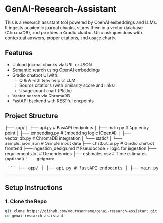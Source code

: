 # GenAI-Research-Assistant

This is a research assistant tool powered by OpenAI embeddings and LLMs. It ingests academic journal chunks, stores them in a vector database (ChromaDB), and provides a Gradio chatbot UI to ask questions with contextual answers, proper citations, and usage charts.

## Features

* Upload journal chunks via URL or JSON  
* Semantic search using OpenAI embeddings  
* Gradio chatbot UI with:  
  * Q & A with tehe help of LLM
  * Source citations (with similarity score and links)  
  * Usage count chart (Plotly)  
* Vector search via ChromaDB  
* FastAPI backend with RESTful endpoints


## Project Structure

├── app/
│ ├── api.py # FastAPI endpoints
│ ├── main.py # App entry point
│ ├── embedding.py # Embedding logic (OpenAI)
│ ├── vector_db.py # ChromaDB integration
│ └── static/
│ └── sample_json.json # Sample input data
├── chatbot_ui.py # Gradio chatbot frontend
├── ingestion_design.md # Pseudocode + logic for ingestion
├── requirements.txt # Dependencies
├── estimates.csv # Time estimates (optional)
└── .gitignore

<pre> ``` ├── app/ │ ├── api.py # FastAPI endpoints │ ├── main.py # App entry point │ ├── embedding.py # Embedding logic (OpenAI) │ ├── vector_db.py # ChromaDB integration │ └── static/ │ └── sample_json.json # Sample input data ├── chatbot_ui.py # Gradio chatbot frontend ├── ingestion_design.md # Pseudocode + logic for ingestion ├── requirements.txt # Dependencies ├── estimates.csv # Time estimates (optional) └── .gitignore ``` </pre>

---

## Setup Instructions

### 1. Clone the Repo

```bash
git clone https://github.com/yourusername/genai-research-assistant.git
cd genai-research-assistant


